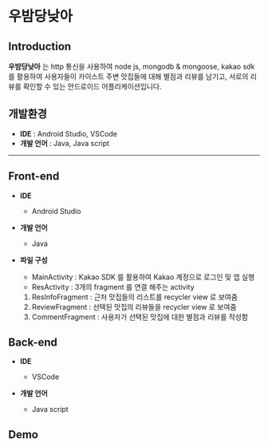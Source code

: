 # 우밤당낮아

## Introduction
**우밤당낮아** 는 http 통신을 사용하여 node js, mongodb & mongoose, kakao sdk 를 활용하여 사용자들이 카이스트 주변 맛집들에 대해 별점과 리뷰를 남기고, 서로의 리뷰를 확인할 수 있는 안드로이드 어플리케이션입니다.

## 개발환경
- **IDE** : Android Studio, VSCode
- **개발 언어** : Java, Java script

---
## Front-end 

- **IDE**
  - Android Studio

- **개발 언어**
  - Java

- **파일 구성**
  - MainActivity : Kakao SDK 를 활용하여 Kakao 계정으로 로그인 및 앱 실행
  - ResActivity : 3개의 fragment 를 연결 해주는 activity
  
   1. ResInfoFragment : 근처 맛집들의 리스트를 recycler view 로 보여줌
   2. ReviewFragment : 선택된 맛집의 리뷰들을 recycler view 로 보여줌
   3. CommentFragment : 사용자가 선택된 맛집에 대한 별점과 리뷰를 작성함


## Back-end

- **IDE**
  - VSCode

- **개발 언어**
  - Java script



## Demo

